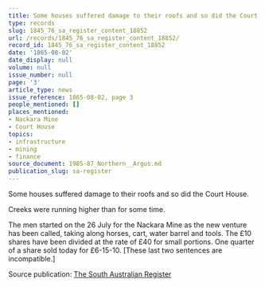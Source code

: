 ```yaml
---
title: Some houses suffered damage to their roofs and so did the Court House.
type: records
slug: 1845_76_sa_register_content_18852
url: /records/1845_76_sa_register_content_18852/
record_id: 1845_76_sa_register_content_18852
date: '1865-08-02'
date_display: null
volume: null
issue_number: null
page: '3'
article_type: news
issue_reference: 1865-08-02, page 3
people_mentioned: []
places_mentioned:
- Nackara Mine
- Court House
topics:
- infrastructure
- mining
- finance
source_document: 1985-87_Northern__Argus.md
publication_slug: sa-register
---
```


Some houses suffered damage to their roofs and so did the Court House.

Creeks were running higher than for some time.

The men started on the 26 July for the Nackara Mine as the new venture has been called, taking along horses, cart, water barrel and tools.  The £10 shares have been divided at the rate of £40 for small portions.  One quarter of a share sold today for £6-15-10.  [These last two sentences are incompatible.]

Source publication: [The South Australian Register](/publications/sa-register/)
